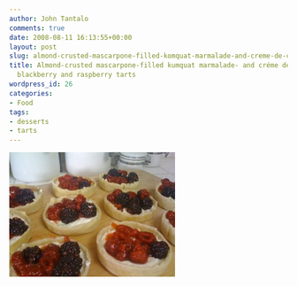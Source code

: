 ```yaml
---
author: John Tantalo
comments: true
date: 2008-08-11 16:13:55+00:00
layout: post
slug: almond-crusted-mascarpone-filled-komquat-marmalade-and-creme-de-cacao-glazed-blackberry-and-raspberry-tarts
title: Almond-crusted mascarpone-filled kumquat marmalade- and créme de cacao-glazed
  blackberry and raspberry tarts
wordpress_id: 26
categories:
- Food
tags:
- desserts
- tarts
---
```


[![](/images/wp-content/uploads/2008/08/img_0049-300x225.jpg)](/images/wp-content/uploads/2008/08/img_0049.jpg)
